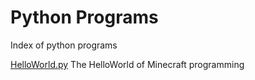 # Python Programs

Index of python programs

[HelloWorld.py](./HelloWorld.py) The HelloWorld of Minecraft programming
